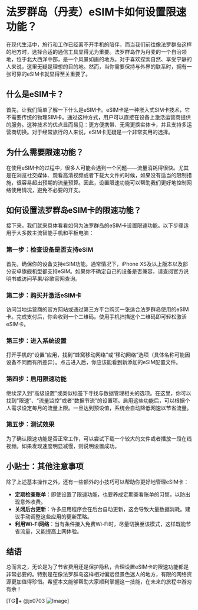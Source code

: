 # 法罗群岛（丹麦）eSIM卡如何设置限速功能？

在现代生活中，旅行和工作已经离不开手机的陪伴，而当我们前往像法罗群岛这样的地方时，选择合适的通信工具显得尤为重要。法罗群岛作为丹麦的一个自治领地，位于北大西洋中部，是一个风景如画的地方。对于喜欢探索自然、享受宁静的人来说，这里无疑是理想的目的地。然而，当你需要保持与外界的联系时，拥有一张可靠的eSIM卡就显得至关重要了。

## 什么是eSIM卡？

首先，让我们简单了解一下什么是eSIM卡。eSIM卡是一种嵌入式SIM卡技术，它不需要传统的物理SIM卡。通过这种方式，用户可以直接在设备上激活运营商提供的服务。这种技术的优点显而易见：更方便携带、无需更换实体卡，并且支持多运营商切换。对于经常旅行的人来说，eSIM卡无疑是一个非常实用的选择。

## 为什么需要限速功能？

在使用eSIM卡的过程中，很多人可能会遇到一个问题——流量消耗得很快。尤其是在浏览社交媒体、观看高清视频或者下载大文件的时候，如果没有适当的限制措施，很容易超出预期的流量预算。因此，设置限速功能可以帮助我们更好地控制网络使用情况，避免不必要的开支。

## 如何设置法罗群岛eSIM卡的限速功能？

接下来，我们就来具体看看如何为法罗群岛的eSIM卡设置限速功能。以下步骤适用于大多数主流智能手机和平板电脑：

### 第一步：检查设备是否支持eSIM

首先，确保你的设备支持eSIM功能。通常情况下，iPhone XS及以上版本以及部分安卓旗舰机型都支持eSIM。如果你不确定自己的设备是否兼容，请查阅官方说明书或访问苹果/谷歌官网查询。

### 第二步：购买并激活eSIM卡

访问当地运营商的官方网站或通过第三方平台购买一张适合法罗群岛使用的eSIM卡。完成支付后，你会收到一个二维码。使用手机扫描这个二维码即可轻松激活eSIM卡。

### 第三步：进入系统设置

打开手机的“设置”应用，找到“蜂窝移动网络”或“移动网络”选项（具体名称可能因设备不同而有所差异）。点击进入后，你应该能看到新添加的eSIM配置文件。

### 第四步：启用限速功能

继续深入到“高级设置”或类似标签下寻找与数据管理相关的选项。在这里，你可以找到“限速”、“流量监控”或者“数据节流”的设置项。启用这些功能后，可以根据个人需求设定每月的流量上限。一旦达到预设值，系统会自动降低网速以节省流量。

### 第五步：测试效果

为了确认限速功能是否正常工作，可以尝试下载一个较大的文件或者播放一段在线视频。如果发现速度明显减慢，则说明设置成功。

## 小贴士：其他注意事项

除了上述基本操作之外，还有一些额外的小技巧可以帮助你更好地管理eSIM卡：

- **定期检查账单**：即使设置了限速功能，也要养成定期查看账单的习惯，以防出现意外收费。
- **关闭后台更新**：许多应用程序会在后台自动更新，这会导致大量数据消耗。建议手动调整这些应用的更新策略。
- **利用Wi-Fi网络**：当有条件接入免费Wi-Fi时，尽量切换至该模式，这样既能节省流量，又能提高上网体验。

## 结语

总而言之，无论是为了节省费用还是保护隐私，合理设置eSIM卡的限速功能都是非常必要的。特别是在像法罗群岛这样相对偏远但景色迷人的地方，有限的网络资源更加值得珍惜。希望本文能够帮助大家顺利掌握这一技能，在未来的旅程中游刃有余！

[TG💪+ @jx0703 ![Image](https://github.com/user-attachments/assets/dbca1d08-cadb-493c-b0ec-ad6f7a83f270)]